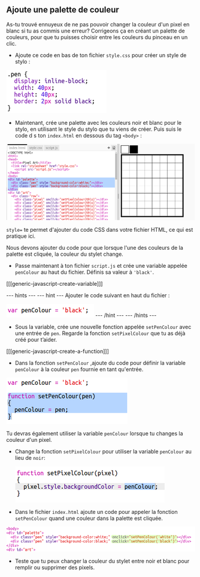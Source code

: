 ## Ajoute une palette de couleur

As-tu trouvé ennuyeux de ne pas pouvoir changer la couleur d'un pixel en blanc si tu as commis une erreur? Corrigeons ça en créant un palette de couleurs, pour que tu puisses choisir entre les couleurs du pinceau en un clic.

+ Ajoute ce code en bas de ton fichier `style.css` pour créer un style de stylo :

![screenshot](images/pixel-art-pen.png)

+ Maintenant, crée une palette avec les couleurs noir et blanc pour le stylo, en utilisant le style du stylo que tu viens de créer. Puis suis le code d s ton `index.html` en dessous du tag `<body>` :

![screenshot](images/pixel-art-palette.png)

`style=` te permet d'ajouter du code CSS dans votre fichier HTML, ce qui est pratique ici.

Nous devons ajouter du code pour que lorsque l'une des couleurs de la palette est cliquée, la couleur du stylet change.

+ Passe maintenant à ton fichier `script.js` et crée une variable appelée `penColour` au haut du fichier. Définis sa valeur à `'black'`.

[[[generic-javascript-create-variable]]]

\--- hints \--- \--- hint \--- Ajouter le code suivant en haut du fichier :

![screenshot](images/pixel-art-pencolour.png) \--- /hint \--- \--- /hints \---

+ Sous la variable, crée une nouvelle fonction appelée `setPenColour` avec une entrée de `pen`. Regarde la fonction `setPixelColour` que tu as déjà créé pour t’aider.

[[[generic-javascript-create-a-function]]]

+ Dans la fonction `setPenColour` ,ajoute du code pour définir la variable `penColour` à la couleur `pen` fournie en tant qu'entrée.

![screenshot](images/pixel-art-set-pen.png)

Tu devras également utiliser la variable `penColour` lorsque tu changes la couleur d'un pixel.

+ Change la fonction `setPixelColour` pour utiliser la variable `penColour` au lieu de `noir`:
    
    ![screenshot](images/pixel-art-use-pen.png)

+ Dans le fichier `index.html` ajoute un code pour appeler la fonction `setPenColour` quand une couleur dans la palette est cliquée.

![screenshot](images/pixel-art-palette-onclick.png)

+ Teste que tu peux changer la couleur du stylet entre noir et blanc pour remplir ou supprimer des pixels.